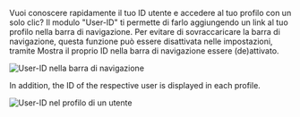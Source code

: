 Vuoi conoscere rapidamente il tuo ID utente e accedere al tuo profilo con un solo clic?
Il modulo "User-ID" ti permette di farlo aggiungendo un link al tuo profilo nella barra di navigazione.
Per evitare di sovraccaricare la barra di navigazione, questa funzione può essere disattivata nelle impostazioni,
tramite Mostra il proprio ID nella barra di navigazione essere (de)attivato.

![User-ID nella barra di navigazione](./navbar.png)

In addition, the ID of the respective user is displayed in each profile.

![User-ID nel profilo di un utente](./profile.png)
